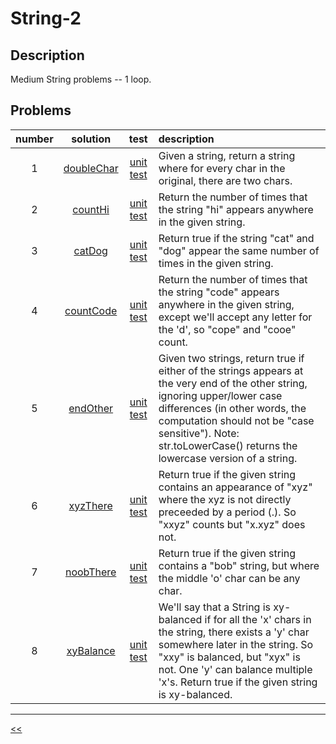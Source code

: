 # String-2
## Description
Medium String problems -- 1 loop.

## Problems
number|solution|test|description
:-:|:-:|:-:|:--
1|[doubleChar](src/main/java/DoubleChar.java)|[unit test](src/test/java/DoubleCharTest.java)|Given a string, return a string where for every char in the original, there are two chars.
2|[countHi](src/main/java/CountHi.java)|[unit test](src/test/java/CountHiTest.java)|Return the number of times that the string "hi" appears anywhere in the given string.
3|[catDog](src/main/java/CatDog.java)|[unit test](src/test/java/CatDogTest.java)|Return true if the string "cat" and "dog" appear the same number of times in the given string.
4|[countCode](src/main/java/CountCode.java)|[unit test](src/test/java/CountCodeTest.java)|Return the number of times that the string "code" appears anywhere in the given string, except we'll accept any letter for the 'd', so "cope" and "cooe" count.
5|[endOther](src/main/java/EndOther.java)|[unit test](src/test/java/EndOtherTest.java)|Given two strings, return true if either of the strings appears at the very end of the other string, ignoring upper/lower case differences (in other words, the computation should not be "case sensitive"). Note: str.toLowerCase() returns the lowercase version of a string.
6|[xyzThere](src/main/java/XyzThere.java)|[unit test](src/test/java/XyzThereTest.java)|Return true if the given string contains an appearance of "xyz" where the xyz is not directly preceeded by a period (.). So "xxyz" counts but "x.xyz" does not.
7|[noobThere](src/main/java/NoobThere.java)|[unit test](src/test/java/NoobThereTest.java)|Return true if the given string contains a "bob" string, but where the middle 'o' char can be any char.
8|[xyBalance](src/main/java/XyBalance.java)|[unit test](src/test/java/XyBalanceTest.java)|We'll say that a String is xy-balanced if for all the 'x' chars in the string, there exists a 'y' char somewhere later in the string. So "xxy" is balanced, but "xyx" is not. One 'y' can balance multiple 'x's. Return true if the given string is xy-balanced.
<hr/>
<!-- 0|[name](src/main/java)|[unit test](src/test/java)|desc-->

[<<](../README.md#coding-bat)

